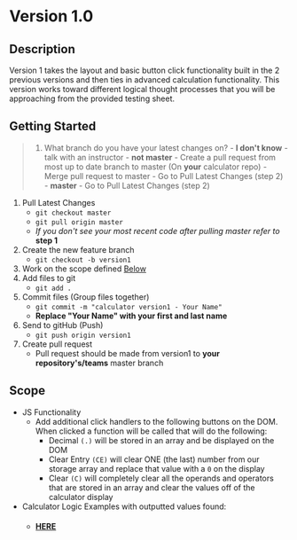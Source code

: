 # Version 1.0

## Description
Version 1 takes the layout and basic button click functionality built in the 2 previous versions and then ties in advanced calculation functionality. This version works toward different logical thought processes that you will be approaching from the provided testing sheet.

## Getting Started
> 1. What branch do you have your latest changes on?
    - **I don't know** - talk with an instructor
    - **not master**
        - Create a pull request from most up to date branch to master (On **your** calculator repo)
        - Merge pull request to master
        - Go to Pull Latest Changes (step 2)
    - **master** - Go to Pull Latest Changes (step 2)
1. Pull Latest Changes
    - `git checkout master`
    - `git pull origin master`
    - *If you don't see your most recent code after pulling master refer to* **step 1**
1. Create the new feature branch
    - `git checkout -b version1`
1. Work on the scope defined <a href="https://github.com/Learning-Fuze/calculator/tree/v1#scope">Below</a>
1. Add files to git
    - `git add .`
1. Commit files (Group files together)
    - `git commit -m "calculator version1 - Your Name"`
    - **Replace "Your Name" with your first and last name**
1. Send to gitHub (Push)
    - `git push origin version1`
1. Create pull request
    - Pull request should be made from version1 to **your repository's/teams** master branch


## Scope
- JS Functionality
    - Add additional click handlers to the following buttons on the DOM. When clicked a function will be called that will do the following:
        - Decimal `(.)` will be stored in an array and be displayed on the DOM
        - Clear Entry `(CE)` will clear ONE (the last) number from our storage array and replace that value with a `0` on the display
        - Clear `(C)` will completely clear all the operands and operators that are stored in an array and clear the values off of the calculator display
- Calculator Logic Examples with outputted values found: 
    - #### <a href="https://docs.google.com/spreadsheets/d/1HRpRqdyQrax5vgwrVatcOxSxly6GHXXfZuzc0lb9Tfg/pubhtml#">HERE</a>

